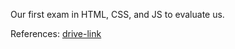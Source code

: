 Our first exam in HTML, CSS, and JS to evaluate us.

References: [drive-link](https://drive.google.com/drive/folders/1e0K6DAvPxcEjanKgV-g8yxHvlC_dpdrh)